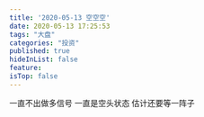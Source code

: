 ```yaml
---
title: '2020-05-13 空空空'
date: 2020-05-13 17:25:53
tags: "大盘"
categories: "投资"
published: true
hideInList: false
feature: 
isTop: false
---
```

一直不出做多信号
一直是空头状态
估计还要等一阵子
<!-- more -->
